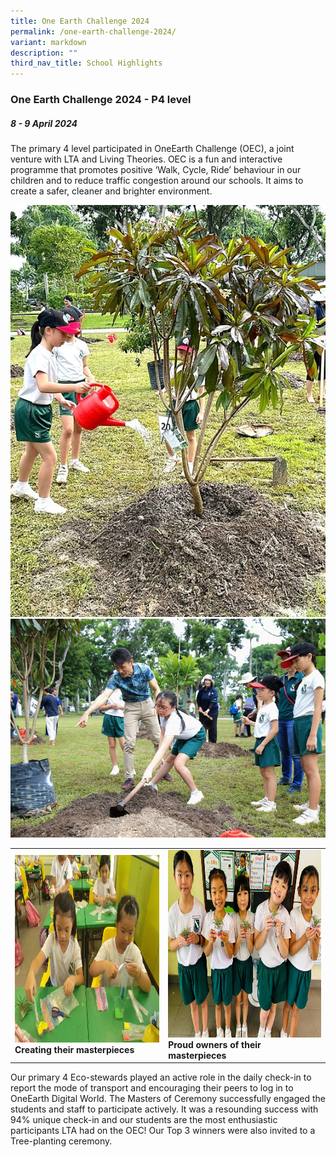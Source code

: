 ```yaml
---
title: One Earth Challenge 2024
permalink: /one-earth-challenge-2024/
variant: markdown
description: ""
third_nav_title: School Highlights
---
```

### One Earth Challenge 2024 - P4 level

##### 8 - 9 April 2024

The primary 4 level participated in OneEarth Challenge (OEC), a joint venture with LTA and Living Theories. OEC is a fun and interactive programme that promotes positive ‘Walk, Cycle, Ride’ behaviour in our children and to reduce traffic congestion around our schools. It aims to create a safer, cleaner and brighter environment.

![](/images/OEC%202024/watering_the_tree.jpg)
![](/images/OEC%202024/digging_the_hole.jpg)


<table>
<tbody><tr>
		<td><img alt="childday01" src="/images/P2%20Plant%20Workshop%202024/Create_masterpieces.jpg" style="width:450px;height:300px;"><b>Creating their masterpieces</b></td>
		<td><img alt="childday02" src="/images/P2%20Plant%20Workshop%202024/Proud_owners.jpg" style="width:450px;height:300px;"><b>Proud owners of their masterpieces</b></td>
</tr></tbody></table>



Our primary 4 Eco-stewards played an active role in the daily check-in to report the mode of transport and encouraging their peers to log in to OneEarth Digital World. The Masters of Ceremony successfully engaged the students and staff to participate actively. It was a resounding success with 94% unique check-in and our students are the most enthusiastic participants LTA had on the OEC! Our Top 3 winners were also invited to a Tree-planting ceremony.